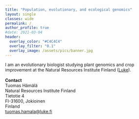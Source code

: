 ```yaml
---
title: "Population, evolutionary, and ecological genomics"
layout: single
classes: wide
permalink: /
author_profile: true
#date: 2021-03-04
header:
  overlay_color: "#C4C4C4"
  overlay_filter: "0.1"
  overlay_image: /assets/pics/banner.jpg
---
```


I am an evolutionary biologist studying plant genomics and crop improvement at the Natural Resources Institute Finland ([Luke](https://www.luke.fi/en)).
<br>
<br>
__Contact__
<br>
Tuomas Hämälä<br>
Natural Resources Institute Finland<br>
Tietotie 4<br>
FI-31600, Jokioinen<br>
Finland<br>
tuomas.hamala@luke.fi<br>
